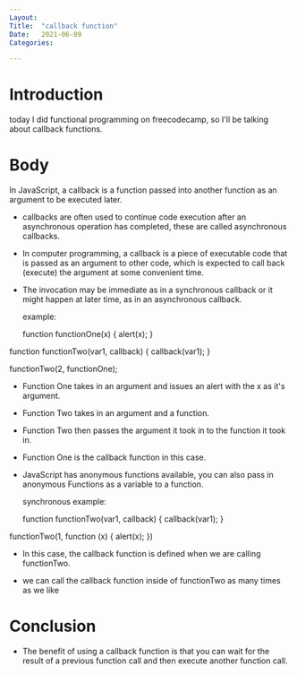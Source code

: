 ```yaml
---
Layout:
Title:	"callback function"
Date:	2021-06-09
Categories:

---
```


# Introduction

today I did functional programming on freecodecamp, so I'll be talking about callback functions.

# Body

In JavaScript, a callback is a function passed into another function as an argument to be executed later.

-  callbacks are often used to continue code execution after an asynchronous operation has completed, these are called asynchronous callbacks.

- In computer programming, a callback is a piece of executable code that is passed as an argument to other code, which is expected to call back (execute) the argument at some convenient time.

- The invocation may be immediate as in a synchronous callback or it might happen at later time, as in an asynchronous callback.

    example:

    function functionOne(x) { alert(x); }

function functionTwo(var1, callback) {
   callback(var1);
}

functionTwo(2, functionOne);

- Function One takes in an argument and issues an alert with the x as it's argument.

- Function Two takes in an argument and a function.

- Function Two then passes the argument it took in to the function it took in.

- Function One is the callback function in this case.

- JavaScript has anonymous functions available, you can also pass in anonymous Functions as a variable to a function.

   synchronous example:

   function functionTwo(var1, callback) {
   callback(var1);
}

functionTwo(1, function (x) { alert(x); })

- In this case, the callback function is defined when we are calling functionTwo.

-  we can call the callback function inside of functionTwo as many times as we like

# Conclusion

- The benefit of using a callback function is that you can wait for the result of a previous function call and then execute another function call.

